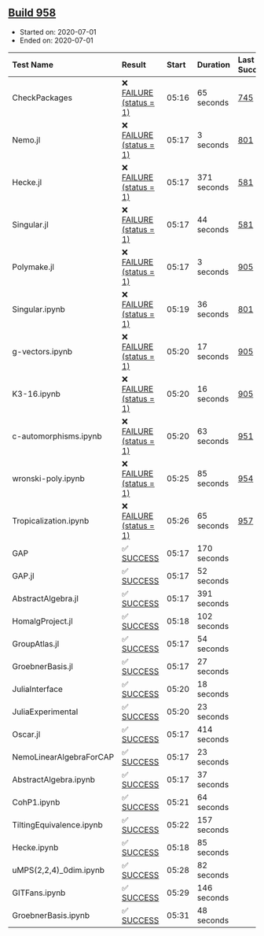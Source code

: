## [Build 958](https://oscarci.mathematik.uni-kl.de/job/oscar-julia-1.4/958/)

* Started on: 2020-07-01
* Ended on: 2020-07-01

| Test Name    | Result | Start | Duration | Last Success | First Failure |
|:-------------|:-------|:------|:---------|:-------------|:--------------|
| CheckPackages | ❌ [FAILURE (status = 1)](https://oscarci.mathematik.uni-kl.de/job/oscar-julia-1.4/958/artifact/logs/build-958/CheckPackages.log) | 05:16 | 65 seconds | [745](https://oscarci.mathematik.uni-kl.de/job/oscar-julia-1.4/745/) | [746](https://oscarci.mathematik.uni-kl.de/job/oscar-julia-1.4/746/) |
| Nemo.jl | ❌ [FAILURE (status = 1)](https://oscarci.mathematik.uni-kl.de/job/oscar-julia-1.4/958/artifact/logs/build-958/Nemo.jl.log) | 05:17 | 3 seconds | [801](https://oscarci.mathematik.uni-kl.de/job/oscar-julia-1.4/801/) | [802](https://oscarci.mathematik.uni-kl.de/job/oscar-julia-1.4/802/) |
| Hecke.jl | ❌ [FAILURE (status = 1)](https://oscarci.mathematik.uni-kl.de/job/oscar-julia-1.4/958/artifact/logs/build-958/Hecke.jl.log) | 05:17 | 371 seconds | [581](https://oscarci.mathematik.uni-kl.de/job/oscar-julia-1.4/581/) | [582](https://oscarci.mathematik.uni-kl.de/job/oscar-julia-1.4/582/) |
| Singular.jl | ❌ [FAILURE (status = 1)](https://oscarci.mathematik.uni-kl.de/job/oscar-julia-1.4/958/artifact/logs/build-958/Singular.jl.log) | 05:17 | 44 seconds | [581](https://oscarci.mathematik.uni-kl.de/job/oscar-julia-1.4/581/) | [582](https://oscarci.mathematik.uni-kl.de/job/oscar-julia-1.4/582/) |
| Polymake.jl | ❌ [FAILURE (status = 1)](https://oscarci.mathematik.uni-kl.de/job/oscar-julia-1.4/958/artifact/logs/build-958/Polymake.jl.log) | 05:17 | 3 seconds | [905](https://oscarci.mathematik.uni-kl.de/job/oscar-julia-1.4/905/) | [907](https://oscarci.mathematik.uni-kl.de/job/oscar-julia-1.4/907/) |
| Singular.ipynb | ❌ [FAILURE (status = 1)](https://oscarci.mathematik.uni-kl.de/job/oscar-julia-1.4/958/artifact/logs/build-958/Singular.ipynb.log) | 05:19 | 36 seconds | [801](https://oscarci.mathematik.uni-kl.de/job/oscar-julia-1.4/801/) | [802](https://oscarci.mathematik.uni-kl.de/job/oscar-julia-1.4/802/) |
| g-vectors.ipynb | ❌ [FAILURE (status = 1)](https://oscarci.mathematik.uni-kl.de/job/oscar-julia-1.4/958/artifact/logs/build-958/g-vectors.ipynb.log) | 05:20 | 17 seconds | [905](https://oscarci.mathematik.uni-kl.de/job/oscar-julia-1.4/905/) | [907](https://oscarci.mathematik.uni-kl.de/job/oscar-julia-1.4/907/) |
| K3-16.ipynb | ❌ [FAILURE (status = 1)](https://oscarci.mathematik.uni-kl.de/job/oscar-julia-1.4/958/artifact/logs/build-958/K3-16.ipynb.log) | 05:20 | 16 seconds | [905](https://oscarci.mathematik.uni-kl.de/job/oscar-julia-1.4/905/) | [907](https://oscarci.mathematik.uni-kl.de/job/oscar-julia-1.4/907/) |
| c-automorphisms.ipynb | ❌ [FAILURE (status = 1)](https://oscarci.mathematik.uni-kl.de/job/oscar-julia-1.4/958/artifact/logs/build-958/c-automorphisms.ipynb.log) | 05:20 | 63 seconds | [951](https://oscarci.mathematik.uni-kl.de/job/oscar-julia-1.4/951/) | [952](https://oscarci.mathematik.uni-kl.de/job/oscar-julia-1.4/952/) |
| wronski-poly.ipynb | ❌ [FAILURE (status = 1)](https://oscarci.mathematik.uni-kl.de/job/oscar-julia-1.4/958/artifact/logs/build-958/wronski-poly.ipynb.log) | 05:25 | 85 seconds | [954](https://oscarci.mathematik.uni-kl.de/job/oscar-julia-1.4/954/) | [955](https://oscarci.mathematik.uni-kl.de/job/oscar-julia-1.4/955/) |
| Tropicalization.ipynb | ❌ [FAILURE (status = 1)](https://oscarci.mathematik.uni-kl.de/job/oscar-julia-1.4/958/artifact/logs/build-958/Tropicalization.ipynb.log) | 05:26 | 65 seconds | [957](https://oscarci.mathematik.uni-kl.de/job/oscar-julia-1.4/957/) | [958](https://oscarci.mathematik.uni-kl.de/job/oscar-julia-1.4/958/) |
| GAP | ✅ [SUCCESS](https://oscarci.mathematik.uni-kl.de/job/oscar-julia-1.4/958/artifact/logs/build-958/GAP.log) | 05:17 | 170 seconds |  |  |
| GAP.jl | ✅ [SUCCESS](https://oscarci.mathematik.uni-kl.de/job/oscar-julia-1.4/958/artifact/logs/build-958/GAP.jl.log) | 05:17 | 52 seconds |  |  |
| AbstractAlgebra.jl | ✅ [SUCCESS](https://oscarci.mathematik.uni-kl.de/job/oscar-julia-1.4/958/artifact/logs/build-958/AbstractAlgebra.jl.log) | 05:17 | 391 seconds |  |  |
| HomalgProject.jl | ✅ [SUCCESS](https://oscarci.mathematik.uni-kl.de/job/oscar-julia-1.4/958/artifact/logs/build-958/HomalgProject.jl.log) | 05:18 | 102 seconds |  |  |
| GroupAtlas.jl | ✅ [SUCCESS](https://oscarci.mathematik.uni-kl.de/job/oscar-julia-1.4/958/artifact/logs/build-958/GroupAtlas.jl.log) | 05:17 | 54 seconds |  |  |
| GroebnerBasis.jl | ✅ [SUCCESS](https://oscarci.mathematik.uni-kl.de/job/oscar-julia-1.4/958/artifact/logs/build-958/GroebnerBasis.jl.log) | 05:17 | 27 seconds |  |  |
| JuliaInterface | ✅ [SUCCESS](https://oscarci.mathematik.uni-kl.de/job/oscar-julia-1.4/958/artifact/logs/build-958/JuliaInterface.log) | 05:20 | 18 seconds |  |  |
| JuliaExperimental | ✅ [SUCCESS](https://oscarci.mathematik.uni-kl.de/job/oscar-julia-1.4/958/artifact/logs/build-958/JuliaExperimental.log) | 05:20 | 23 seconds |  |  |
| Oscar.jl | ✅ [SUCCESS](https://oscarci.mathematik.uni-kl.de/job/oscar-julia-1.4/958/artifact/logs/build-958/Oscar.jl.log) | 05:17 | 414 seconds |  |  |
| NemoLinearAlgebraForCAP | ✅ [SUCCESS](https://oscarci.mathematik.uni-kl.de/job/oscar-julia-1.4/958/artifact/logs/build-958/NemoLinearAlgebraForCAP.log) | 05:17 | 23 seconds |  |  |
| AbstractAlgebra.ipynb | ✅ [SUCCESS](https://oscarci.mathematik.uni-kl.de/job/oscar-julia-1.4/958/artifact/logs/build-958/AbstractAlgebra.ipynb.log) | 05:17 | 37 seconds |  |  |
| CohP1.ipynb | ✅ [SUCCESS](https://oscarci.mathematik.uni-kl.de/job/oscar-julia-1.4/958/artifact/logs/build-958/CohP1.ipynb.log) | 05:21 | 64 seconds |  |  |
| TiltingEquivalence.ipynb | ✅ [SUCCESS](https://oscarci.mathematik.uni-kl.de/job/oscar-julia-1.4/958/artifact/logs/build-958/TiltingEquivalence.ipynb.log) | 05:22 | 157 seconds |  |  |
| Hecke.ipynb | ✅ [SUCCESS](https://oscarci.mathematik.uni-kl.de/job/oscar-julia-1.4/958/artifact/logs/build-958/Hecke.ipynb.log) | 05:18 | 85 seconds |  |  |
| uMPS(2,2,4)_0dim.ipynb | ✅ [SUCCESS](https://oscarci.mathematik.uni-kl.de/job/oscar-julia-1.4/958/artifact/logs/build-958/uMPS-2-2-4-_0dim.ipynb.log) | 05:28 | 82 seconds |  |  |
| GITFans.ipynb | ✅ [SUCCESS](https://oscarci.mathematik.uni-kl.de/job/oscar-julia-1.4/958/artifact/logs/build-958/GITFans.ipynb.log) | 05:29 | 146 seconds |  |  |
| GroebnerBasis.ipynb | ✅ [SUCCESS](https://oscarci.mathematik.uni-kl.de/job/oscar-julia-1.4/958/artifact/logs/build-958/GroebnerBasis.ipynb.log) | 05:31 | 48 seconds |  |  |
